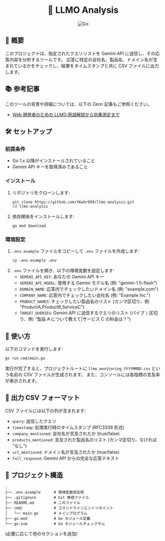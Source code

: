 <div align="center">
  <h1>📝 LLMO Analysis</h1>
  <!-- 必要であればヘッダー画像を追加 -->
  <!-- <img src="path/to/header.png" alt="Header Image"> -->
</div>

<div align="center">
  <!-- 技術スタックのバッジを追加 -->
  <img src="https://img.shields.io/badge/Go-00ADD8?style=for-the-badge&logo=go&logoColor=white" alt="Go">
  <!-- 他の技術バッジも追加 (例: Gemini API) -->
</div>

## 📖 概要

このプロジェクトは、指定されたクエリリストを Gemini API に送信し、その応答内容を分析するツールです。
応答に特定の会社名、製品名、ドメイン名が含まれているかをチェックし、結果をタイムスタンプと共に CSV ファイルに出力します。

## 📚 参考記事

このツールの背景や詳細については、以下の Zenn 記事もご参照ください。

- [Web 開発者のための LLMO:用語解説から効果測定まで](https://zenn.dev/tkwbr999/articles/65c0a1a0ba8f1d)

## 🛠️ セットアップ

### 前提条件

- Go 1.x 以降がインストールされていること
- Gemini API キーを取得済みであること

### インストール

1.  リポジトリをクローンします:
    ```bash
    git clone https://github.com/tKwbr999/llmo-analysis.git
    cd llmo-analysis
    ```
2.  依存関係をインストールします:
    ```bash
    go mod download
    ```

### 環境設定

1.  `.env.example` ファイルをコピーして `.env` ファイルを作成します:
    ```bash
    cp .env.example .env
    ```
2.  `.env` ファイルを開き、以下の環境変数を設定します:
    - `GEMINI_API_KEY`: あなたの Gemini API キー
    - `GEMINI_API_MODEL`: 使用する Gemini モデル名 (例: "gemini-1.5-flash")
    - `DOMAIN_NAME`: 応答内でチェックしたいドメイン名 (例: "example.com")
    - `COMPANY_NAME`: 応答内でチェックしたい会社名 (例: "Example Inc.")
    - `PRODUCT_NAMES`: チェックしたい製品名のリスト (カンマ区切り、例: "ProductA,ProductB,ServiceC")
    - `TARGET_QUERIES`: Gemini API に送信するクエリのリスト (パイプ `|` 区切り、例: "製品 A について教えて|サービス C の料金は？")

## 🚀 使い方

以下のコマンドを実行します:

```bash
go run cmd/main.go
```

実行が完了すると、プロジェクトルートに `llmo_monitoring_YYYYMMDD.csv` という名前の CSV ファイルが生成されます。
また、コンソールには各指標の言及率が表示されます。

## 📄 出力 CSV フォーマット

CSV ファイルには以下の列が含まれます:

- `query`: 送信したクエリ
- `timestamp`: 処理実行時のタイムスタンプ (RFC3339 形式)
- `company_mentioned`: 会社名が言及されたか (true/false)
- `products_mentioned`: 言及された製品名のリスト (カンマ区切り、なければ "なし")
- `url_mentioned`: ドメイン名が言及されたか (true/false)
- `full_response`: Gemini API からの完全な応答テキスト

## 📁 プロジェクト構造

```
.
├── .env.example      # 環境変数設定例
├── .gitignore        # Git 無視ファイル
├── README.md         # このファイル
├── cmd/              # コマンドラインエントリポイント
│   └── main.go       # メインプログラム
├── go.mod            # Go モジュール定義
└── go.sum            # Go モジュールチェックサム
```

(必要に応じて他のセクションを追加)
